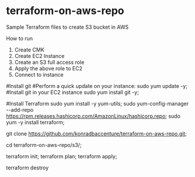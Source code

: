 # terraform-on-aws-repo
Sample Terraform files to create S3 bucket in AWS

How to run
1. Create CMK
2. Create EC2 Instance
3. Create an S3 full access role
4. Apply the above role to EC2
5. Connect to instance

#Install git
#Perform a quick update on your instance:
sudo yum update -y;
#Install git in your EC2 instance
sudo yum install git -y;

#Install Terraform
sudo yum install -y yum-utils;
sudo yum-config-manager --add-repo https://rpm.releases.hashicorp.com/AmazonLinux/hashicorp.repo;
sudo yum -y install terraform;

git clone https://github.com/konradbaccenture/terraform-on-aws-repo.git;

cd terraform-on-aws-repo/s3/;

terraform init;
terraform plan;
terraform apply;


terraform destroy
